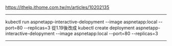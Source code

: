 https://ithelp.ithome.com.tw/m/articles/10202135

***
kubectl run aspnetapp-interactive-delopyment --image aspnetapp:local --port=80 --replicas=3 
從1.19後改成 
kubectl create deployment aspnetapp-interactive-delopyment --image aspnetapp:local --port=80 --replicas=3
***
